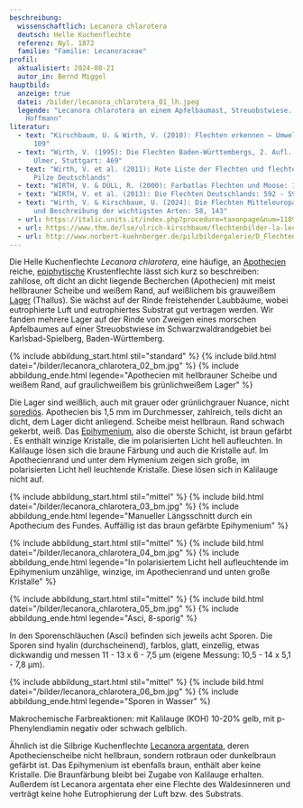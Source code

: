 ```yaml
---
beschreibung:
  wissenschaftlich: Lecanora chlarotera
  deutsch: Helle Kuchenflechte
  referenz: Nyl. 1872
  familie: "Familie: Lecanoraceae"
profil:
  aktualisiert: 2024-08-21
  autor_in: Bernd Miggel
hauptbild:
  anzeige: true
  datei: /bilder/lecanora_chlarotera_01_lh.jpeg
  legende: "Lecanora chlarotera an einem Apfelbaumast, Streuobstwiese. Foto: Liss
    Hoffmann"
literatur:
  - text: "Kirschbaum, U. & Wirth, V. (2010): Flechten erkennen – Umwelt bewerten:
      109"
  - text: "Wirth, V. (1995): Die Flechten Baden-Württembergs, 2. Aufl., 1006 S.;
      Ulmer, Stuttgart: 469"
  - text: "Wirth, V. et al. (2011): Rote Liste der Flechten und flechtenbewohnende
      Pilze Deutschlands"
  - text: "WIRTH, V. & DÜLL, R. (2000): Farbatlas Flechten und Moose: 162"
  - text: "WIRTH, V. et al. (2013): Die Flechten Deutschlands: 592 - 593"
  - text: "Wirth, V. & Kirschbaum, U. (2024): Die Flechten Mitteleuropas. Bestimmung
      und Beschreibung der wichtigsten Arten: 58, 143"
  - url: https://italic.units.it/index.php?procedure=taxonpage&num=1189
  - url: https://www.thm.de/lse/ulrich-kirschbaum/flechtenbilder-la-leca
  - url: http://www.norbert-kuehnberger.de/pilzbildergalerie/D_Flechten-Lichenes_-_226_Arten/pilzbilder-lecanora_chlarotera_1jpg-stopp.htm
---
```

Die Helle Kuchenflechte *Lecanora chlarotera*, eine häufige, an [Apothecien](<Apothecien "Glossar">) reiche, [epiphytische](<epiphytisch "Glossar">) Krustenflechte lässt sich kurz so beschreiben: zahllose, oft dicht an dicht liegende Becherchen (Apothecien) mit meist hellbrauner Scheibe und weißem Rand, auf weißlichem bis grauweißem [Lager](<Lager "Glossar">) (Thallus). Sie wächst auf der Rinde freistehender Laubbäume, wobei eutrophierte Luft und eutrophiertes Substrat gut vertragen werden. Wir fanden mehrere Lager auf der Rinde von Zweigen eines morschen Apfelbaumes auf einer Streuobstwiese im Schwarzwaldrandgebiet bei Karlsbad-Spielberg, Baden-Württemberg.

{% include abbildung_start.html stil="standard" %}
{% include bild.html datei="/bilder/lecanora_chlarotera_02_bm.jpg" %}
{% include abbildung_ende.html legende="Apothecien mit hellbrauner Scheibe und weißem Rand, auf graulichweißem bis grünlichweißem Lager" %}

Die Lager sind weißlich, auch mit grauer oder grünlichgrauer Nuance, nicht [sorediös](<sorediös "Glossar">). Apothecien bis 1,5 mm im Durchmesser, zahlreich, teils dicht an dicht, dem Lager dicht anliegend. Scheibe meist hellbraun. Rand schwach gekerbt, weiß. Das [Epihymenium](<Hymenium "Glossar">), also die oberste Schicht, ist braun gefärbt . Es enthält winzige Kristalle, die im polarisierten Licht hell aufleuchten. In Kalilauge lösen sich die braune Färbung und auch die Kristalle auf. Im Apothecienrand und unter dem Hymenium zeigen sich große, im polarisierten Licht hell leuchtende Kristalle. Diese lösen sich in Kalilauge nicht auf.

{% include abbildung_start.html stil="mittel" %}
{% include bild.html datei="/bilder/lecanora_chlarotera_03_bm.jpg" %}
{% include abbildung_ende.html legende="Manueller Längsschnitt durch ein Apothecium des Fundes. Auffällig ist das braun gefärbte Epihymenium" %}

{% include abbildung_start.html stil="mittel" %}
{% include bild.html datei="/bilder/lecanora_chlarotera_04_bm.jpg" %}
{% include abbildung_ende.html legende="In polarisiertem Licht hell aufleuchtende im Epihymenium unzählige, winzige, im Apothecienrand und unten große Kristalle" %}

{% include abbildung_start.html stil="mittel" %}
{% include bild.html datei="/bilder/lecanora_chlarotera_05_bm.jpg" %}
{% include abbildung_ende.html legende="Asci, 8-sporig" %}

In den Sporenschläuchen (Asci) befinden sich jeweils acht Sporen. Die Sporen sind hyalin (durchscheinend), farblos, glatt, einzellig, etwas dickwandig und messen 11 - 13 x 6 - 7,5 µm (eigene Messung: 10,5 - 14 x 5,1 - 7,8 µm).

{% include abbildung_start.html stil="mittel" %}
{% include bild.html datei="/bilder/lecanora_chlarotera_06_bm.jpg" %}
{% include abbildung_ende.html legende="Sporen in Wasser" %}

Makrochemische Farbreaktionen: mit Kalilauge (KOH) 10-20% gelb, mit p-Phenylendiamin negativ oder schwach gelblich.

Ähnlich ist die Silbrige Kuchenflechte [Lecanora argentata](/pilze/lecanora-argentata-silbrige-kuchenflechte), deren Apothecienscheibe nicht hellbraun, sondern rotbraun oder dunkelbraun gefärbt ist. Das Epihymenium ist ebenfalls braun, enthält aber keine Kristalle. Die Braunfärbung bleibt bei Zugabe von Kalilauge erhalten. Außerdem ist Lecanora argentata eher eine Flechte des Waldesinneren und verträgt keine hohe Eutrophierung der Luft bzw. des Substrats.